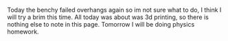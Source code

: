 Today the benchy failed overhangs again so im not sure what to do, I think I will try a brim this time. All today was about was 3d printing, so there is nothing else to note in this page. Tomorrow I will be doing physics homework.
